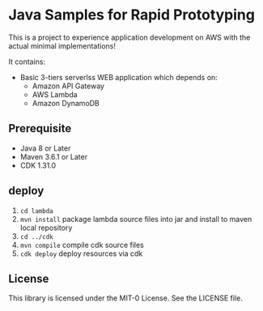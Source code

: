 # Java Samples for Rapid Prototyping

This is a project to experience application development on AWS with the actual minimal implementations!

It contains:
* Basic 3-tiers serverlss WEB application which depends on:
    * Amazon API Gateway
    * AWS Lambda
    * Amazon DynamoDB

## Prerequisite
* Java 8 or Later
* Maven 3.6.1 or Later
* CDK 1.31.0

## deploy
1. `cd lambda`
2. `mvn install` package lambda source files into jar and install to maven local repository
3. `cd ../cdk`
4. `mvn compile`     compile cdk source files
5. `cdk deploy`      deploy resources via cdk

## License

This library is licensed under the MIT-0 License. See the LICENSE file.

